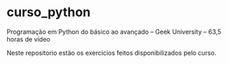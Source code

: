 # curso_python

Programação em Python do básico ao avançado – Geek University – 63,5 horas de vídeo

Neste repositorio estão os exercicios feitos disponibilizados pelo curso.

